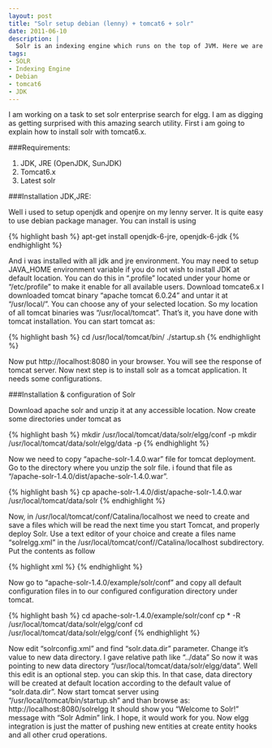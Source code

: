 ```yaml
---
layout: post
title: "Solr setup debian (lenny) + tomcat6 + solr"
date: 2011-06-10
description: |
  Solr is an indexing engine which runs on the top of JVM. Here we are talking about solr setup on debian lenny distribution.
tags:
- SOLR
- Indexing Engine
- Debian
- tomcat6
- JDK
---
```


I am working on a task to set solr enterprise search for elgg. I am as digging as getting surprised with this amazing search utility. First i am going to explain how to install solr with tomcat6.x. 

###Requirements:

1. JDK, JRE (OpenJDK, SunJDK)
2. Tomcat6.x
3. Latest solr

<!--more-->

###Installation JDK,JRE:

Well i used to setup openjdk and openjre on my lenny server. It is quite easy to use debian package manager. You can install is using

{% highlight bash %}
apt-get install openjdk-6-jre, openjdk-6-jdk
{% endhighlight %}

And i was installed with all jdk and jre environment. You may need to setup JAVA_HOME environment variable if you do not wish to install JDK at default location. You can do this in “.profile” located under your home or “/etc/profile” to make it enable for all available users.
Download tomcate6.x
I downloaded tomcat binary “apache tomcat 6.0.24” and untar it at “/usr/local/”. You can choose any of your selected location. So my location of all tomcat binaries was “/usr/local/tomcat”. That’s it, you have done with tomcat installation. You can start tomcat as:

{% highlight bash %}
cd /usr/local/tomcat/bin/
./startup.sh
{% endhighlight %}

Now put http://localhost:8080 in your browser. You will see the response of tomcat server. Now next step is to install solr as a tomcat application. It needs some configurations.

###Installation & configuration of Solr

Download apache solr and unzip it at any accessible location. Now create some directories under tomcat as

{% highlight bash %}
mkdir /usr/local/tomcat/data/solr/elgg/conf -p
mkdir /usr/local/tomcat/data/solr/elgg/data -p
{% endhighlight %}

Now we need to copy “apache-solr-1.4.0.war” file for tomcat deployment. Go to the directory where you unzip the solr file. i found that file as “/apache-solr-1.4.0/dist/apache-solr-1.4.0.war”.

{% highlight bash %}
cp apache-solr-1.4.0/dist/apache-solr-1.4.0.war /usr/local/tomcat/data/solr
{% endhighlight %}

Now, in /usr/local/tomcat/conf/Catalina/localhost we need to create and save a files which will be read the next time you start Tomcat, and properly deploy Solr. Use a text editor of your choice and create a files name “solrelgg.xml” in the /usr/local/tomcat/conf//Catalina/localhost subdirectory. Put the contents as follow

{% highlight xml %}
<Context docBase=”/usr/local/tomcat/data/solr/apache-solr-1.4.0.war” debug=”0″ crossContext=”true”>
<Environment name=”solr/home” type=”java.lang.String” value=”/usr/local/tomcat/data/solr/elgg” override=”true” />
</Context>
{% endhighlight %}

Now go to “apache-solr-1.4.0/example/solr/conf” and copy all default configuration files in to our configured configuration directory under tomcat.

{% highlight bash %}
cd apache-solr-1.4.0/example/solr/conf
cp * -R /usr/local/tomcat/data/solr/elgg/conf
cd /usr/local/tomcat/data/solr/elgg/conf
{% endhighlight %}

Now edit “solrconfig.xml” and find “solr.data.dir” parameter. Change it’s value to new data directory. I gave relative path like “../data” So now it was pointing to new data directory “/usr/local/tomcat/data/solr/elgg/data”. Well this edit is an optional step. you can skip this. In that case, data directory will be created at default location according to the default value of “solr.data.dir”.
Now start tomcat server using “/usr/local/tomcat/bin/startup.sh” and than browse as:
http://localhost:8080/solrelgg
It should show you “Welcome to Solr!” message with “Solr Admin” link.
I hope, it would work for you. Now elgg integration is just the matter of pushing new entities at create entity hooks and all other crud operations.